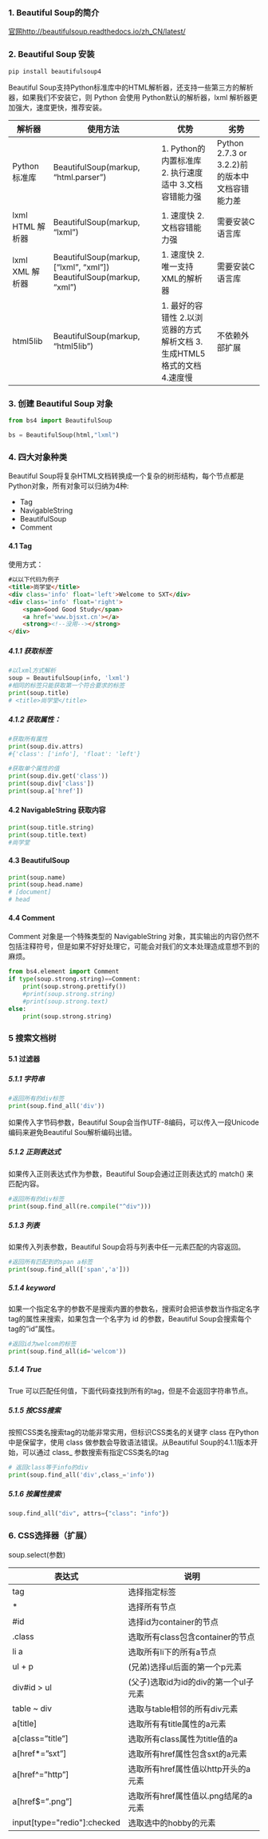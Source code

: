 ### 1. Beautiful Soup的简介

[官网](http://beautifulsoup.readthedocs.io/zh_CN/latest/)http://beautifulsoup.readthedocs.io/zh_CN/latest/
### 2. Beautiful Soup 安装
```
pip install beautifulsoup4
```

Beautiful Soup支持Python标准库中的HTML解析器，还支持一些第三方的解析器，如果我们不安装它，则 Python 会使用 Python默认的解析器，lxml 解析器更加强大，速度更快，推荐安装。

解析器 | 使用方法 | 优势  | 劣势
--- | --- | --- | ---
Python标准库 | BeautifulSoup(markup, “html.parser”)| 1. Python的内置标准库  2. 执行速度适中 3.文档容错能力强 |Python 2.7.3 or 3.2.2)前 的版本中文档容错能力差
lxml HTML 解析器 | BeautifulSoup(markup, “lxml”)	| 1. 速度快 2.文档容错能力强  | 需要安装C语言库
lxml XML 解析器 | BeautifulSoup(markup, [“lxml”, “xml”])  BeautifulSoup(markup, “xml”) | 1. 速度快 2.唯一支持XML的解析器 |需要安装C语言库
html5lib | BeautifulSoup(markup, “html5lib”) | 1. 最好的容错性 2.以浏览器的方式解析文档 3.生成HTML5格式的文档 4.速度慢 | 不依赖外部扩展

### 3. 创建 Beautiful Soup 对象

```python
from bs4 import BeautifulSoup

bs = BeautifulSoup(html,"lxml")
```

### 4. 四大对象种类
Beautiful Soup将复杂HTML文档转换成一个复杂的树形结构，每个节点都是Python对象，所有对象可以归纳为4种:

- Tag
- NavigableString
- BeautifulSoup
- Comment

#### 4.1 Tag 

使用方式：

```html
#以以下代码为例子
<title>尚学堂</title>
<div class='info' float='left'>Welcome to SXT</div>
<div class='info' float='right'>
    <span>Good Good Study</span>
    <a href='www.bjsxt.cn'></a>
    <strong><!--没用--></strong>
</div>
```
##### 4.1.1 获取标签

```python
#以lxml方式解析
soup = BeautifulSoup(info, 'lxml')
#相同的标签只能获取第一个符合要求的标签
print(soup.title)
# <title>尚学堂</title>
```

##### 4.1.2 获取属性：
```python
#获取所有属性
print(soup.div.attrs)
#{'class': ['info'], 'float': 'left'}

#获取单个属性的值
print(soup.div.get('class'))
print(soup.div['class'])
print(soup.a['href'])
```

#### 4.2 NavigableString 获取内容

```python
print(soup.title.string)
print(soup.title.text)
#尚学堂
```

#### 4.3 BeautifulSoup
```python
print(soup.name)
print(soup.head.name)
# [document]
# head
```

#### 4.4 Comment
Comment 对象是一个特殊类型的 NavigableString 对象，其实输出的内容仍然不包括注释符号，但是如果不好好处理它，可能会对我们的文本处理造成意想不到的麻烦。

```python
from bs4.element import Comment
if type(soup.strong.string)==Comment:
    print(soup.strong.prettify())
    #print(soup.strong.string)
    #print(soup.strong.text)
else:
    print(soup.strong.string)
```

### 5 搜索文档树
#### 5.1 过滤器
##### 5.1.1 字符串
```python
#返回所有的div标签
print(soup.find_all('div'))
```
如果传入字节码参数，Beautiful Soup会当作UTF-8编码，可以传入一段Unicode 编码来避免Beautiful Sou解析编码出错。

##### 5.1.2 正则表达式
如果传入正则表达式作为参数，Beautiful Soup会通过正则表达式的 match() 来匹配内容。
```python
#返回所有的div标签
print(soup.find_all(re.compile("^div")))
```
##### 5.1.3 列表
如果传入列表参数，Beautiful Soup会将与列表中任一元素匹配的内容返回。

```python
#返回所有匹配到的span a标签
print(soup.find_all(['span','a']))
```
##### 5.1.4 keyword
如果一个指定名字的参数不是搜索内置的参数名，搜索时会把该参数当作指定名字tag的属性来搜索，如果包含一个名字为 id 的参数，Beautiful Soup会搜索每个tag的”id”属性。

```python
#返回id为welcom的标签
print(soup.find_all(id='welcom'))
```
##### 5.1.4 True
True 可以匹配任何值，下面代码查找到所有的tag，但是不会返回字符串节点。

##### 5.1.5 按CSS搜索
按照CSS类名搜索tag的功能非常实用，但标识CSS类名的关键字 class 在Python中是保留字，使用 class 做参数会导致语法错误。从Beautiful Soup的4.1.1版本开始，可以通过 class_ 参数搜索有指定CSS类名的tag

```python
# 返回class等于info的div
print(soup.find_all('div',class_='info'))
```
##### 5.1.6 按属性搜索

```python
soup.find_all("div", attrs={"class": "info"})
```
### 6. CSS选择器（扩展）
soup.select(参数)

表达式 | 说明
--|--
tag | 选择指定标签
*	| 选择所有节点
#id	|选择id为container的节点
.class	|选取所有class包含container的节点
li a	|选取所有li下的所有a节点
ul + p	|(兄弟)选择ul后面的第一个p元素
div#id > ul	|(父子)选取id为id的div的第一个ul子元素
table ~ div	|选取与table相邻的所有div元素
a[title]	|选取所有有title属性的a元素
a[class=”title”]	|选取所有class属性为title值的a
a[href*=”sxt”]	|选取所有href属性包含sxt的a元素
a[href^=”http”]	|选取所有href属性值以http开头的a元素
a[href$=”.png”]	|选取所有href属性值以.png结尾的a元素
input[type="redio"]:checked	|选取选中的hobby的元素